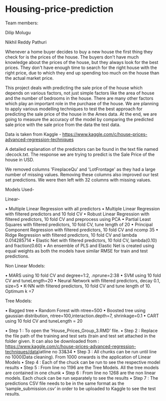 # Housing-price-prediction

Team members: 

Dilip Molugu

Nikhil Reddy Pathuri

Whenever a home buyer decides to buy a new house the first thing they check for is the prices of the house. The buyers don't have much knowledge about the prices of the house, but they always look for the best prices. They don't have enough time to search for the right house with the right price, due to which they end up spending too much on the house than the actual market price. 

This project deals with predicting the sale price of the house which depends on various factors, not just simple factors like the area of house and the number of bedrooms in the house. There are many other factors which play an important role in the purchase of the house. We are planning to apply various modelling techniques to test the best approach for predicting the sale price of the house in the Ames data. At the end, we are going to measure the accuracy of the model by comparing the predicted sale price with the sale price from the data  the test data.

Data is taken from Kaggle - https://www.kaggle.com/c/house-prices-advanced-regression-techniques


A detailed explanation of the predictors can be found in the text file named :decock.txt. The response we are trying to predict is the Sale Price of the house in USD.


We removed columns 'FireplaceQu' and 'LotFrontage' as they had a large number of missing values. Removing these columns also improved our test set predictions. We were then left with 32 columns with missing values.


Models Used- 

Linear- 

• Multiple Linear Regression with all predictors
• Multiple Linear Regression with filtered predictors and 10 fold CV
• Robust Linear Regression with filtered predictors, 10 fold CV and preprocess using PCA
• Partial Least Squares with filtered predictors, 10 fold CV, tune length of 20
• Principal Component Regression with filtered predictors, 10 fold CV and ncomp 35
• Ridge Regression with filtered predictors, 10 fold CV and lambda 0.014285714
• Elastic Net with filtered predictors, 10 fold CV, lambda(0.10) and fraction(0.60)
• An ensemble of PLS and Elastic Net is created using equal weights as both the
models have similar RMSE for train and test predictions.


Non Linear Models:

• MARS using 10 fold CV and degree=1:2, .nprune=2:38
• SVM using 10 fold CV and tuneLength=20
• Neural Network with filtered predictors, decay 0.1, size=5
• K-NN with filtered predictors, 10 fold CV and tune length of 10. Optimum k =7

Tree Models:

• Bagged tree
• Random Forest with ntree=500
• Boosted tree using gaussian distribution, ntree=100,interaction.depth=7,
 shrinkage=0.1
• CART using 10 fold CV and tuneLength = 20


• Step 1 : To open the ‘House_Prices_Group_3.RMD’ file.
• Step 2 : Replace the file path of the training and test sets (train and test set attached
in the folder given. It can also be downloaded from : https://www.kaggle.com/c/house-prices-advanced-regression-techniques/data)atline no 33&34
• Step 3 : All chunks can be run until line no 1000(Data cleaning). From 1000 onwards is the application of Linear Models
• Step 4 : Each of the chuck can be run to see the respective model results
• Step 5 : From line no 1196 are the Tree Models. All the tree models are contained in one chunk
• Step 6 : From line no 1268 are the non linear models. Each chuck can be run separately to see the results
• Step 7 : The predictions CSV file needs to be in the same format as the ‘sample_submission.csv’ in order to be uploaded to Kaggle to see the test results.

